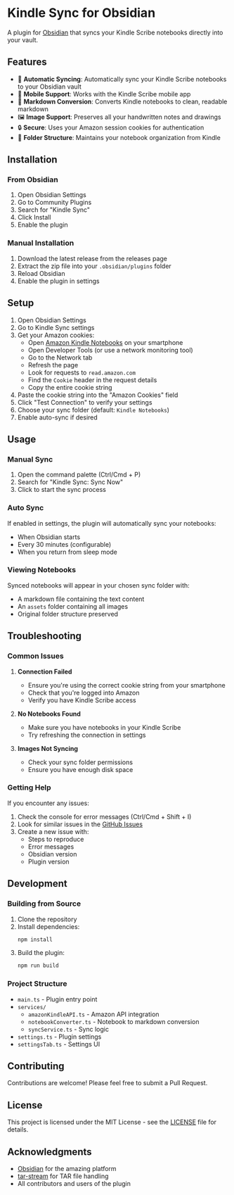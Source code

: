# Kindle Sync for Obsidian

A plugin for [Obsidian](https://obsidian.md) that syncs your Kindle Scribe notebooks directly into your vault.

## Features

- 🔄 **Automatic Syncing**: Automatically sync your Kindle Scribe notebooks to your Obsidian vault
- 📱 **Mobile Support**: Works with the Kindle Scribe mobile app
- 📝 **Markdown Conversion**: Converts Kindle notebooks to clean, readable markdown
- 🖼️ **Image Support**: Preserves all your handwritten notes and drawings
- 🔒 **Secure**: Uses your Amazon session cookies for authentication
- 📂 **Folder Structure**: Maintains your notebook organization from Kindle

## Installation

### From Obsidian

1. Open Obsidian Settings
2. Go to Community Plugins
3. Search for "Kindle Sync"
4. Click Install
5. Enable the plugin

### Manual Installation

1. Download the latest release from the releases page
2. Extract the zip file into your `.obsidian/plugins` folder
3. Reload Obsidian
4. Enable the plugin in settings

## Setup

1. Open Obsidian Settings
2. Go to Kindle Sync settings
3. Get your Amazon cookies:
   - Open [Amazon Kindle Notebooks](https://read.amazon.com/kindle-notebook?ref_=neo_mm_yn_na_kfa) on your smartphone
   - Open Developer Tools (or use a network monitoring tool)
   - Go to the Network tab
   - Refresh the page
   - Look for requests to `read.amazon.com`
   - Find the `Cookie` header in the request details
   - Copy the entire cookie string
4. Paste the cookie string into the "Amazon Cookies" field
5. Click "Test Connection" to verify your settings
6. Choose your sync folder (default: `Kindle Notebooks`)
7. Enable auto-sync if desired

## Usage

### Manual Sync

1. Open the command palette (Ctrl/Cmd + P)
2. Search for "Kindle Sync: Sync Now"
3. Click to start the sync process

### Auto Sync

If enabled in settings, the plugin will automatically sync your notebooks:
- When Obsidian starts
- Every 30 minutes (configurable)
- When you return from sleep mode

### Viewing Notebooks

Synced notebooks will appear in your chosen sync folder with:
- A markdown file containing the text content
- An `assets` folder containing all images
- Original folder structure preserved

## Troubleshooting

### Common Issues

1. **Connection Failed**
   - Ensure you're using the correct cookie string from your smartphone
   - Check that you're logged into Amazon
   - Verify you have Kindle Scribe access

2. **No Notebooks Found**
   - Make sure you have notebooks in your Kindle Scribe
   - Try refreshing the connection in settings

3. **Images Not Syncing**
   - Check your sync folder permissions
   - Ensure you have enough disk space

### Getting Help

If you encounter any issues:
1. Check the console for error messages (Ctrl/Cmd + Shift + I)
2. Look for similar issues in the [GitHub Issues](https://github.com/yourusername/kindle-sync/issues)
3. Create a new issue with:
   - Steps to reproduce
   - Error messages
   - Obsidian version
   - Plugin version

## Development

### Building from Source

1. Clone the repository
2. Install dependencies:
   ```bash
   npm install
   ```
3. Build the plugin:
   ```bash
   npm run build
   ```

### Project Structure

- `main.ts` - Plugin entry point
- `services/`
  - `amazonKindleAPI.ts` - Amazon API integration
  - `notebookConverter.ts` - Notebook to markdown conversion
  - `syncService.ts` - Sync logic
- `settings.ts` - Plugin settings
- `settingsTab.ts` - Settings UI

## Contributing

Contributions are welcome! Please feel free to submit a Pull Request.

## License

This project is licensed under the MIT License - see the [LICENSE](LICENSE) file for details.

## Acknowledgments

- [Obsidian](https://obsidian.md) for the amazing platform
- [tar-stream](https://github.com/mafintosh/tar-stream) for TAR file handling
- All contributors and users of the plugin 